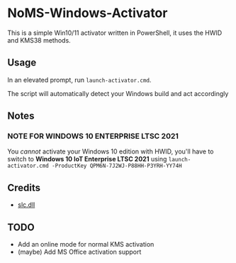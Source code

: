 # NoMS-Windows-Activator

This is a simple Win10/11 activator written in PowerShell, it uses the HWID and KMS38 methods.

## Usage

In an elevated prompt, run `launch-activator.cmd`.

The script will automatically detect your Windows build and act accordingly

## Notes

### NOTE FOR WINDOWS 10 ENTERPRISE LTSC 2021

You *cannot* activate your Windows 10 edition with HWID, you'll have to switch to **Windows 10 IoT Enterprise LTSC 2021** using `launch-activator.cmd -ProductKey QPM6N-7J2WJ-P88HH-P3YRH-YY74H`

## Credits

- [slc.dll](https://github.com/Gamers-Against-Weed/Integrated_Patcher_3)

## TODO

- Add an online mode for normal KMS activation
- (maybe) Add MS Office activation support